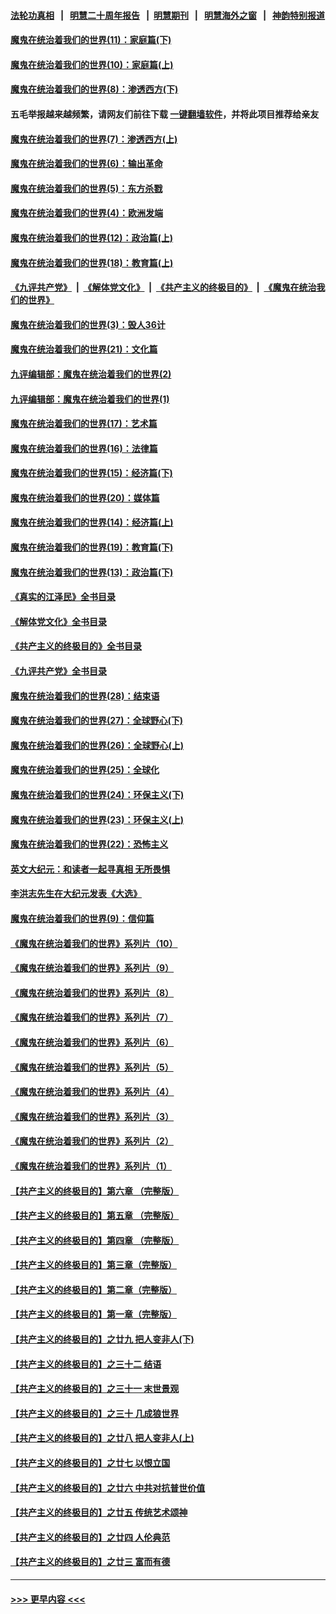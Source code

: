 #### [法轮功真相](https://github.com/gfw-breaker/truth/blob/master/README.md?t=0) &nbsp;&nbsp;|&nbsp;&nbsp; [明慧二十周年报告](https://github.com/gfw-breaker/mh-reports/blob/master/README.md?t=0) &nbsp;&nbsp;|&nbsp;&nbsp;[明慧期刊](https://github.com/gfw-breaker/mh-qikan) &nbsp;&nbsp;|&nbsp;&nbsp; [明慧海外之窗](https://github.com/gfw-breaker/mh-news/blob/master/README.md?t=0) &nbsp;&nbsp;|&nbsp;&nbsp; [神韵特别报道](https://github.com/gfw-breaker/mh-news/blob/master/shenyun.md?t=0)
#### [魔鬼在统治着我们的世界(11)：家庭篇(下)](../pages/nsc422/n10440961.md?t=12040350) 
#### [魔鬼在统治着我们的世界(10)：家庭篇(上)](../pages/nsc422/n10435448.md?t=12040350) 
#### [魔鬼在统治着我们的世界(8)：渗透西方(下)](../pages/nsc422/n10429603.md?t=12040350) 
#### 五毛举报越来越频繁，请网友们前往下载 [一键翻墙软件](https://github.com/gfw-breaker/ssr-accounts)，并将此项目推荐给亲友
#### [魔鬼在统治着我们的世界(7)：渗透西方(上)](../pages/nsc422/n10426013.md?t=12040350) 
#### [魔鬼在统治着我们的世界(6)：输出革命](../pages/nsc422/n10421536.md?t=12040350) 
#### [魔鬼在统治着我们的世界(5)：东方杀戮](../pages/nsc422/n10417707.md?t=12040350) 
#### [魔鬼在统治着我们的世界(4)：欧洲发端](../pages/nsc422/n10414890.md?t=12040350) 
#### [魔鬼在统治着我们的世界(12)：政治篇(上)](../pages/nsc422/n10444576.md?t=12040350) 
#### [魔鬼在统治着我们的世界(18)：教育篇(上)](../pages/nsc422/n10526970.md?t=12040350) 
#### [《九评共产党》](https://github.com/begood0513/9ping.md/blob/master/README.md) &nbsp;|&nbsp; [《解体党文化》](../../../../jtdwh.md/blob/master/README.md)  &nbsp;|&nbsp; [《共产主义的终极目的》](../../../../gczydzjmd.md/blob/master/README.md) &nbsp;|&nbsp; [《魔鬼在统治我们的世界》](../../../../mgztzwmdsj.md/blob/master/README.md) 
#### [魔鬼在统治着我们的世界(3)：毁人36计](../pages/nsc422/n10411583.md?t=12040350) 
#### [魔鬼在统治着我们的世界(21)：文化篇](../pages/nsc422/n10597706.md?t=12040350) 
#### [九评编辑部：魔鬼在统治着我们的世界(2)](../pages/nsc422/n10410036.md?t=12040350) 
#### [九评编辑部：魔鬼在统治着我们的世界(1)](../pages/nsc422/n10406825.md?t=12040350) 
#### [魔鬼在统治着我们的世界(17)：艺术篇](../pages/nsc422/n10499093.md?t=12040350) 
#### [魔鬼在统治着我们的世界(16)：法律篇](../pages/nsc422/n10485969.md?t=12040350) 
#### [魔鬼在统治着我们的世界(15)：经济篇(下)](../pages/nsc422/n10469975.md?t=12040350) 
#### [魔鬼在统治着我们的世界(20)：媒体篇](../pages/nsc422/n10586579.md?t=12040350) 
#### [魔鬼在统治着我们的世界(14)：经济篇(上)](../pages/nsc422/n10457370.md?t=12040350) 
#### [魔鬼在统治着我们的世界(19)：教育篇(下)](../pages/nsc422/n10564808.md?t=12040350) 
#### [魔鬼在统治着我们的世界(13)：政治篇(下)](../pages/nsc422/n10448270.md?t=12040350) 
#### [《真实的江泽民》全书目录](../pages/nsc422/n13721399.md?t=12040350) 
#### [《解体党文化》全书目录](../pages/nsc422/n13721157.md?t=12040350) 
#### [《共产主义的终极目的》全书目录](../pages/nsc422/n13721048.md?t=12040350) 
#### [《九评共产党》全书目录](../pages/nsc422/n13708085.md?t=12040350) 
#### [魔鬼在统治着我们的世界(28)：结束语](../pages/nsc422/n10936246.md?t=12040350) 
#### [魔鬼在统治着我们的世界(27)：全球野心(下)](../pages/nsc422/n10928319.md?t=12040350) 
#### [魔鬼在统治着我们的世界(26)：全球野心(上)](../pages/nsc422/n10900318.md?t=12040350) 
#### [魔鬼在统治着我们的世界(25)：全球化](../pages/nsc422/n10788205.md?t=12040350) 
#### [魔鬼在统治着我们的世界(24)：环保主义(下)](../pages/nsc422/n10695307.md?t=12040350) 
#### [魔鬼在统治着我们的世界(23)：环保主义(上)](../pages/nsc422/n10688613.md?t=12040350) 
#### [魔鬼在统治着我们的世界(22)：恐怖主义](../pages/nsc422/n10614727.md?t=12040350) 
#### [英文大纪元：和读者一起寻真相 无所畏惧](../pages/nsc422/n12542027.md?t=12040350) 
#### [李洪志先生在大纪元发表《大选》](../pages/nsc422/n12534746.md?t=12040350) 
#### [魔鬼在统治着我们的世界(9)：信仰篇](../pages/nsc422/n10432159.md?t=12040350) 
#### [《魔鬼在统治着我们的世界》系列片（10）](../pages/nsc422/n12292670.md?t=12040350) 
#### [《魔鬼在统治着我们的世界》系列片（9）](../pages/nsc422/n12290859.md?t=12040350) 
#### [《魔鬼在统治着我们的世界》系列片（8）](../pages/nsc422/n12287445.md?t=12040350) 
#### [《魔鬼在统治着我们的世界》系列片（7）](../pages/nsc422/n12283425.md?t=12040350) 
#### [《魔鬼在统治着我们的世界》系列片（6）](../pages/nsc422/n12282314.md?t=12040350) 
#### [《魔鬼在统治着我们的世界》系列片（5）](../pages/nsc422/n12281419.md?t=12040350) 
#### [《魔鬼在统治着我们的世界》系列片（4）](../pages/nsc422/n12274024.md?t=12040350) 
#### [《魔鬼在统治着我们的世界》系列片（3）](../pages/nsc422/n12271322.md?t=12040350) 
#### [《魔鬼在统治着我们的世界》系列片（2）](../pages/nsc422/n12269049.md?t=12040350) 
#### [《魔鬼在统治着我们的世界》系列片（1）](../pages/nsc422/n12267575.md?t=12040350) 
#### [【共产主义的终极目的】第六章 （完整版）](../pages/nsc422/n11428913.md?t=12040350) 
#### [【共产主义的终极目的】第五章 （完整版）](../pages/nsc422/n11428912.md?t=12040350) 
#### [【共产主义的终极目的】第四章 （完整版）](../pages/nsc422/n11428907.md?t=12040350) 
#### [【共产主义的终极目的】第三章（完整版）](../pages/nsc422/n11428848.md?t=12040350) 
#### [【共产主义的终极目的】第二章（完整版）](../pages/nsc422/n11428831.md?t=12040350) 
#### [【共产主义的终极目的】第一章（完整版）](../pages/nsc422/n11417651.md?t=12040350) 
#### [【共产主义的终极目的】之廿九 把人变非人(下)](../pages/nsc422/n11344140.md?t=12040350) 
#### [【共产主义的终极目的】之三十二 结语](../pages/nsc422/n11360535.md?t=12040350) 
#### [【共产主义的终极目的】之三十一 末世景观](../pages/nsc422/n11351129.md?t=12040350) 
#### [【共产主义的终极目的】之三十 几成狼世界](../pages/nsc422/n11348280.md?t=12040350) 
#### [【共产主义的终极目的】之廿八 把人变非人(上)](../pages/nsc422/n11340492.md?t=12040350) 
#### [【共产主义的终极目的】之廿七 以恨立国](../pages/nsc422/n11336944.md?t=12040350) 
#### [【共产主义的终极目的】之廿六 中共对抗普世价值](../pages/nsc422/n11324785.md?t=12040350) 
#### [【共产主义的终极目的】之廿五 传统艺术颂神](../pages/nsc422/n11296396.md?t=12040350) 
#### [【共产主义的终极目的】之廿四 人伦典范](../pages/nsc422/n11296397.md?t=12040350) 
#### [【共产主义的终极目的】之廿三 富而有德](../pages/nsc422/n11283598.md?t=12040350) 

----
#### [ >>> 更早内容 <<< ](../indexes/nsc422-earlier.md)
